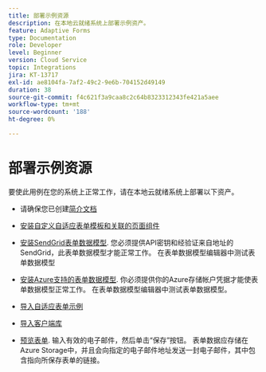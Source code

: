 ```yaml
---
title: 部署示例资源
description: 在本地云就绪系统上部署示例资产。
feature: Adaptive Forms
type: Documentation
role: Developer
level: Beginner
version: Cloud Service
topic: Integrations
jira: KT-13717
exl-id: ae8104fa-7af2-49c2-9e6b-704152d49149
duration: 38
source-git-commit: f4c621f3a9caa8c2c64b8323312343fe421a5aee
workflow-type: tm+mt
source-wordcount: '188'
ht-degree: 0%

---
```


# 部署示例资源

要使此用例在您的系统上正常工作，请在本地云就绪系统上部署以下资产。

* 请确保您已创建[简介文档](./introduction.md)

* [安装自定义自适应表单模板和关联的页面组件](./assets/azure-portal-template-page-component.zip)

* [安装SendGrid表单数据模型](./assets/send-grid-form-data-model.zip). 您必须提供API密钥和经验证来自地址的SendGrid，此表单数据模型才能正常工作。 在表单数据模型编辑器中测试表单数据模型

* [安装Azure支持的表单数据模型](./assets/azure-storage-fdm.zip). 你必须提供你的Azure存储帐户凭据才能使表单数据模型正常工作。 在表单数据模型编辑器中测试表单数据模型。

* [导入自适应表单示例](./assets/credit-applications-af.zip)
* [导入客户端库](./assets/client-lib.zip)
* [预览表单](http://localhost:4502/content/dam/formsanddocuments/azureportalstorage/creditapplications/jcr:content?wcmmode=disabled). 输入有效的电子邮件，然后单击“保存”按钮。 表单数据应存储在Azure Storage中，并且会向指定的电子邮件地址发送一封电子邮件，其中包含指向所保存表单的链接。
